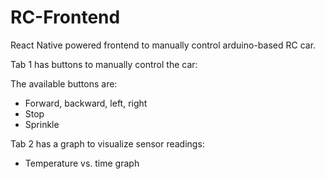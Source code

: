 # RC-Frontend

React Native powered frontend to manually control arduino-based RC car.

Tab 1 has buttons to manually control the car:

The available buttons are:
- Forward, backward, left, right
- Stop
- Sprinkle

Tab 2 has a graph to visualize sensor readings:
- Temperature vs. time graph